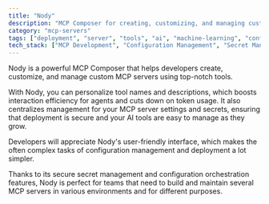 ```yaml
---
title: "Nody"
description: "MCP Composer for creating, customizing, and managing custom MCP servers with secure configuration management."
category: "mcp-servers"
tags: ["deployment", "server", "tools", "ai", "machine-learning", "configuration-management", "secret-management"]
tech_stack: ["MCP Development", "Configuration Management", "Secret Management", "AI Tooling", "DevOps", "Centralized Management"]
---
```


Nody is a powerful MCP Composer that helps developers create, customize, and manage custom MCP servers using top-notch tools.

With Nody, you can personalize tool names and descriptions, which boosts interaction efficiency for agents and cuts down on token usage. It also centralizes management for your MCP server settings and secrets, ensuring that deployment is secure and your AI tools are easy to manage as they grow.

Developers will appreciate Nody's user-friendly interface, which makes the often complex tasks of configuration management and deployment a lot simpler.

Thanks to its secure secret management and configuration orchestration features, Nody is perfect for teams that need to build and maintain several MCP servers in various environments and for different purposes.